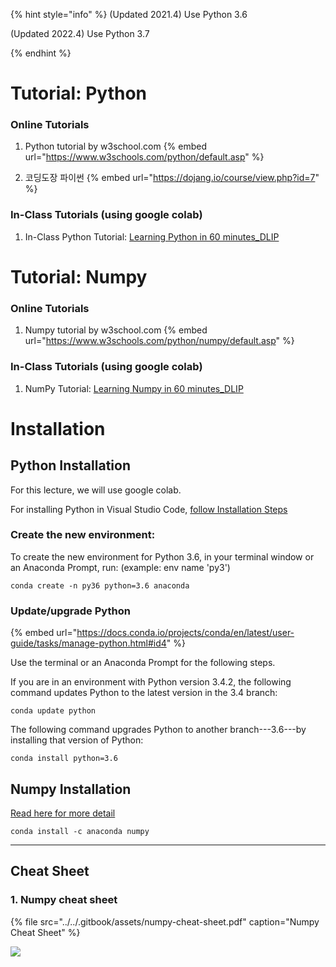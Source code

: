 {% hint style="info" %}
\(Updated 2021.4\)  Use Python 3.6

\(Updated 2022.4\)  Use Python 3.7

{% endhint %}



# Tutorial: Python

### Online Tutorials

1.  Python tutorial by w3school.com
{% embed url="https://www.w3schools.com/python/default.asp" %}

2. 코딩도장 파이썬
{% embed url="https://dojang.io/course/view.php?id=7" %}


### In-Class Tutorials (using google colab)

1. In-Class Python Tutorial: [Learning Python in 60 minutes_DLIP](https://drive.google.com/file/d/1W0dVnmMUF_Yj-mb7B0tq5kl4x5yWHtff/view?usp=share_link)




# Tutorial: Numpy 
### Online Tutorials
1.  Numpy tutorial by w3school.com
{% embed url="https://www.w3schools.com/python/numpy/default.asp" %}

### In-Class Tutorials (using google colab)
1. NumPy Tutorial: [Learning Numpy in 60 minutes_DLIP](https://github.com/ykkimhgu/DLIP-src/blob/main/Tutorial_PythonNumpy/Tutorial_Numpy_2022.ipynb)




# Installation
## Python Installation
For this lecture, we will use google colab.


For installing Python in Visual Studio Code, [follow Installation Steps](https://ykkim.gitbook.io/dlip/installation-guide/installation-guide-for-deep-learning)



### Create the new environment:

To create the new environment for Python 3.6, in your terminal window or an Anaconda Prompt, run: \(example: env name 'py3'\)

  ```text
  conda create -n py36 python=3.6 anaconda
  ```

### Update/upgrade Python

{% embed url="https://docs.conda.io/projects/conda/en/latest/user-guide/tasks/manage-python.html#id4" %}



Use the terminal or an Anaconda Prompt for the following steps.

If you are in an environment with Python version 3.4.2, the following command updates Python to the latest version in the 3.4 branch:

```text
conda update python
```

The following command upgrades Python to another branch---3.6---by installing that version of Python:

```text
conda install python=3.6
```



## Numpy Installation
[Read here for more detail](https://ykkim.gitbook.io/dlip/installation-guide/installation-guide-for-deep-learning)

`conda install -c anaconda numpy`


---





## Cheat Sheet

### 1. Numpy cheat sheet

{% file src="../../.gitbook/assets/numpy-cheat-sheet.pdf" caption="Numpy Cheat Sheet" %}

![](../../.gitbook/assets/image%20%2879%29.png)